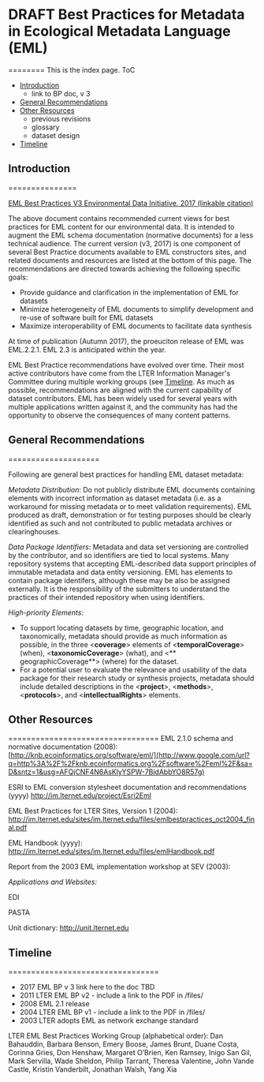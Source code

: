 # DRAFT Best Practices for Metadata in Ecological Metadata Language (EML)
========
This is the index page. ToC
* [Introduction](#introduction)
    * link to BP doc, v 3
* [General Recommendations](#general-recommendations)
* [Other Resources](#other-resources)
    * previous revisions
    *  glossary
    *  dataset design 
*  [Timeline](#timeline)


## <a name="introduction"></a>Introduction
===============

[EML Best Practices V3 Environmental Data Initiative. 2017 (linkable citation)](http://link/here.)

The above document contains recommended current views for best practices for EML content for our environmental data. It is intended to augment the EML schema documentation (normative documents) for a less technical audience. The current version (v3, 2017) is one component of several Best Practice documents available to EML constructors sites, and related documents and resources are listed at the bottom of this page. The recommendations are directed towards achieving the following specific goals:

- Provide guidance and clarification in the implementation of EML for     datasets
- Minimize heterogeneity of EML documents to simplify development and re-use of software built for EML datasets
- Maximize interoperability of EML documents to facilitate data synthesis

At time of publication (Autumn 2017), the proeuciton release of EML was EML.2.2.1. EML 2.3 is anticipated within the year.

EML Best Practice recommendations have evolved over time. Their most active contributors have come from the LTER Information Manager's Committee during multiple working groups (see [Timeline](#timeline). As much as possible, recommendations are aligned with the current capability of dataset contributors. EML has been widely used for several years with multiple applications written against it, and the community has had the opportunity to observe the consequences of many content patterns.


## <a name="generalrecommendations"> General Recommendations
====================

Following are general best practices for handling EML dataset metadata:

*Metadata Distribution*: Do not publicly distribute EML documents containing elements with incorrect information as dataset metadata (i.e. as a workaround for missing metadata or to meet validation requirements). EML produced as draft, demonstration or for testing purposes should be clearly identified as such and not contributed to public metadata archives or clearinghouses.

*Data Package Identifiers*: Metadata and data set versioning are controlled by the contributor, and so identifiers are tied to local systems. Many repository systems that accepting EML-described data support principles of immutable metadata and data entity versioning.  EML has elements to contain package identifers, although these may be also be assigned externally. It is the responsibility of the submitters to understand the practices of their intended repository when using identifiers.

*High-priority Elements*: 
* To support locating datasets by time, geographic location, and taxonomically, metadata should provide as much information as possible, in the three &lt;**coverage**&gt; elements of &lt;**temporalCoverage**&gt; (when), &lt;**taxonomicCoverage**&gt; (what), and &lt;** geographicCoverage**&gt; (where) for the dataset.
* For a potential user to evaluate the relevance and usability of the data package for their research study or synthesis projects, metadata should include detailed descriptions in the &lt;**project**&gt;, &lt;**methods**&gt;, &lt;**protocols**&gt;, and &lt;**intellectualRights**&gt; elements.


## <a name="other-resources"> Other Resources
=================================
EML 2.1.0 schema and normative documentation (2008):
[http://knb.ecoinformatics.org/software/eml/](http://www.google.com/url?q=http%3A%2F%2Fknb.ecoinformatics.org%2Fsoftware%2Feml%2F&sa=D&sntz=1&usg=AFQjCNF4N6AsKlyYSPW-7BidAbbYO8R57g)

ESRI to EML conversion stylesheet documentation and recommendations (yyyy)
<http://im.lternet.edu/project/Esri2Eml>

EML Best Practices for LTER Sites, Version 1 (2004):
<http://im.lternet.edu/sites/im.lternet.edu/files/emlbestpractices_oct2004_final.pdf>

EML Handbook (yyyy):
<http://im.lternet.edu/sites/im.lternet.edu/files/emlHandbook.pdf>

Report from the 2003 EML implementation workshop at SEV (2003):

*Applications and Websites:*

EDI

PASTA
 
Unit dictionary: <http://unit.lternet.edu>



## <a name="timeline"> Timeline
=================================
* 2017 EML BP v 3 link here to the doc TBD
* 2011 LTER EML BP v2 - include a link to the PDF in /files/
* 2008 EML 2.1 release
* 2004 LTER EML BP v1 - include a link to the PDF in /files/
* 2003 LTER adopts EML as network exchange standard

LTER EML Best Practices Working Group (alphabetical order): 
Dan Bahauddin, Barbara Benson, Emery Boose, James Brunt, Duane Costa, Corinna Gries, Don Henshaw, Margaret O’Brien, Ken Ramsey, Inigo San Gil, Mark Servilla, Wade Sheldon, Philip Tarrant, Theresa Valentine, John Vande Castle, Kristin Vanderbilt, Jonathan Walsh, Yang Xia 




